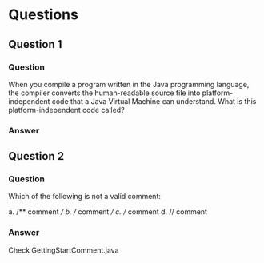 # Questions

## Question 1
### Question
When you compile a program written in the Java programming language, the compiler converts the human-readable source file into platform-independent code that a Java Virtual Machine can understand. What is this platform-independent code called?

### Answer

## Question 2
### Question
Which of the following is not a valid comment:

a. /** comment */
b. /* comment */
c. /* comment
d. // comment

### Answer
Check GettingStartComment.java



